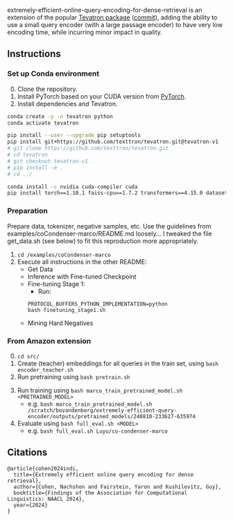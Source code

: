 extremely-efficient-online-query-encoding-for-dense-retrieval is an extension of the popular 
[Tevatron package](https://github.com/texttron/tevatron/) 
([commit](https://github.com/texttron/tevatron/commit/b8f33900895930f9886012580e85464a5c1f7e9a)),
adding the ability to use a small query encoder (with a large passage encoder) to have very low encoding time, while 
incurring minor impact in quality. 

## Instructions

### Set up Conda environment
0. Clone the repository.
1. Install PyTorch based on your CUDA version from [PyTorch](https://pytorch.org/get-started/locally/).
2. Install dependencies and Tevatron.
```bash
conda create -y -n tevatron python
conda activate tevatron

pip install --user --upgrade pip setuptools
pip install git+https://github.com/texttron/tevatron.git@tevatron-v1
# git clone https://github.com/texttron/tevatron.git
# cd tevatron
# git checkout tevatron-v1
# pip install -e .
# cd ../

conda install -c nvidia cuda-compiler cuda
pip install torch==1.10.1 faiss-cpu==1.7.2 transformers==4.15.0 datasets==1.17.0 peft deepspeed accelerate cycler lightning[extra]
```


### Preparation 
Prepare data, tokenizer, negative samples, etc.
Use the guidelines from examples/coCondenser-marco/README.md loosely...
I tweaked the file get_data.sh (see below) to fit this reproduction more appropriately.
1. `cd /examples/coCondenser-marco`
2. Execute all instructions in the other README:
    - Get Data
    - Inference with Fine-tuned Checkpoint
    - Fine-tuning Stage 1:
        - Run:
        ```
        PROTOCOL_BUFFERS_PYTHON_IMPLEMENTATION=python
        bash finetuning_stage1.sh
        ```
    - Mining Hard Negatives
    <!-- - Fine-tuning Stage 2 -->
    <!-- - Encode and Search -->


### From Amazon extension
0. `cd src/`
1. Create (teacher) embeddings for all queries in the train set, using `bash encoder_teacher.sh`
2. Run pretraining using `bash pretrain.sh`
<!-- TODO: 3. Is 'Mining hard negatives' missing here?... -->
3. Run training using `bash marco_train_pretrained_model.sh <PRETRAINED_MODEL>`
    - e.g. `bash marco_train_pretrained_model.sh /scratch/bovandenberg/extremely-efficient-query-encoder/outputs/pretrained_models/240810-233627-635974`
4. Evaluate using `bash full_eval.sh <MODEL>`
    - e.g. `bash full_eval.sh Luyu/co-condenser-marco`

## Citations

```
@article{cohen2024indi,
  title={Extremely efficient online query encoding for dense retrieval},
  author={Cohen, Nachshon and Fairstein, Yaron and Kushilevitz, Guy},
  booktitle={Findings of the Association for Computational Linguistics: NAACL 2024},
  year={2024}
}
```
